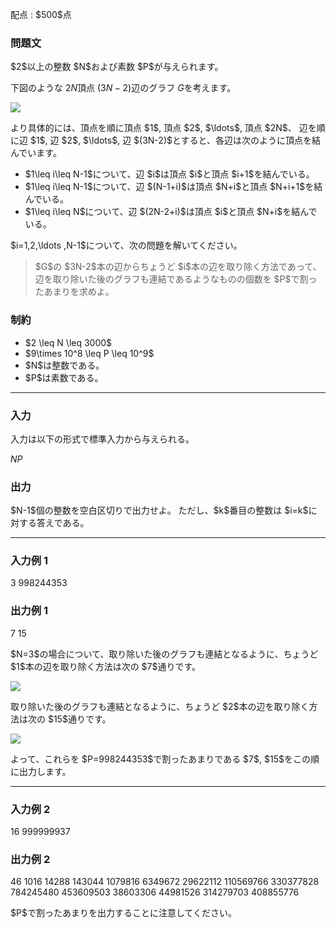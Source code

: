 
<div>

<span>

<span>

<p>
配点 : $500$点
</p>

<div>

<section>

### **問題文**

<p>
$2$以上の整数 $N$および素数 $P$が与えられます。

下図のような $2N$頂点 $(3N-2)$辺のグラフ $G$を考えます。
</p>

<div>

<img src="https://img.atcoder.jp/abc248/2f39ecad6f55c6f9a5eb27d048b3020e.png">

</img>

</div>

<p>
より具体的には、頂点を順に頂点 $1$, 頂点 $2$, $\ldots$, 頂点 $2N$、 辺を順に辺 $1$, 辺 $2$, $\ldots$, 辺 $(3N-2)$とすると、各辺は次のように頂点を結んでいます。
</p>

<ul>

<li>
$1\leq i\leq N-1$について、辺 $i$は頂点 $i$と頂点 $i+1$を結んでいる。
</li>

<li>
$1\leq i\leq N-1$について、辺 $(N-1+i)$は頂点 $N+i$と頂点 $N+i+1$を結んでいる。
</li>

<li>
$1\leq i\leq N$について、辺 $(2N-2+i)$は頂点 $i$と頂点 $N+i$を結んでいる。
</li>

</ul>

<p>
$i=1,2,\ldots ,N-1$について、次の問題を解いてください。
</p>

<blockquote>

<p>
$G$の $3N-2$本の辺からちょうど $i$本の辺を取り除く方法であって、辺を取り除いた後のグラフも連結であるようなものの個数を $P$で割ったあまりを求めよ。
</p>

</blockquote>

</section>

</div>

<div>

<section>

### **制約**

<ul>

<li>
$2 \leq N \leq 3000$
</li>

<li>
$9\times 10^8 \leq P \leq 10^9$
</li>

<li>
$N$は整数である。
</li>

<li>
$P$は素数である。
</li>

</ul>

</section>

</div>

---

<div>

<div>

<section>

### **入力**

<p>
入力は以下の形式で標準入力から与えられる。
</p>

<div>

$N$$P$
</div>

</section>

</div>

<div>

<section>

### **出力**

<p>
$N-1$個の整数を空白区切りで出力せよ。
ただし、$k$番目の整数は $i=k$に対する答えである。
</p>

</section>

</div>

</div>

---

<div>

<section>

### **入力例 1**

<div>

3 998244353

</div>

</section>

</div>

<div>

<section>

### **出力例 1**

<div>

7 15

</div>

<p>
$N=3$の場合について、取り除いた後のグラフも連結となるように、ちょうど $1$本の辺を取り除く方法は次の $7$通りです。
</p>

<p>

<img src="https://img.atcoder.jp/abc248/57f65600b77ee654900cff4ea6e40872.png">

</img>

</p>

<p>
取り除いた後のグラフも連結となるように、ちょうど $2$本の辺を取り除く方法は次の $15$通りです。
</p>

<p>

<img src="https://img.atcoder.jp/abc248/3a7d6523a1252886e9a33204a32e45f5.png">

</img>

</p>

<p>
よって、これらを $P=998244353$で割ったあまりである $7$, $15$をこの順に出力します。
</p>

</section>

</div>

---

<div>

<section>

### **入力例 2**

<div>

16 999999937

</div>

</section>

</div>

<div>

<section>

### **出力例 2**

<div>

46 1016 14288 143044 1079816 6349672 29622112 110569766 330377828 784245480 453609503 38603306 44981526 314279703 408855776

</div>

<p>
$P$で割ったあまりを出力することに注意してください。
</p>

</section>

</div>

</span>

</span>

</div>
